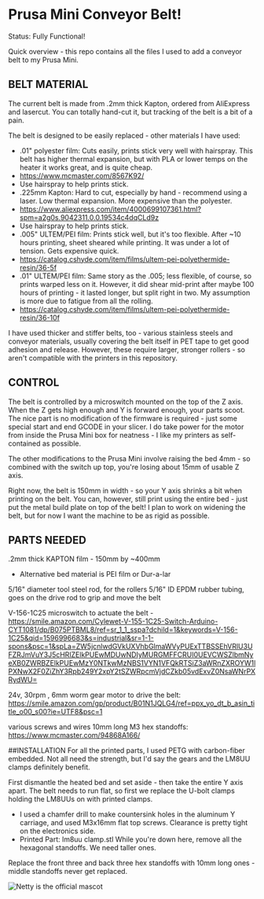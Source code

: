 #  Prusa Mini Conveyor Belt!

Status: Fully Functional!

Quick overview - this repo contains all the files I used to add a conveyor belt to my Prusa Mini.

## BELT MATERIAL
The current belt is made from .2mm thick Kapton, ordered from AliExpress and lasercut.  You can totally hand-cut it, but tracking of the belt is a bit of a pain.

The belt is designed to be easily replaced - other materials I have used:
 * .01" polyester film: Cuts easily, prints stick very well with hairspray.  This belt has higher thermal expansion, but with PLA or lower temps on the heater it works great, and is quite cheap.
  * https://www.mcmaster.com/8567K92/
  * Use hairspray to help prints stick.
 * .225mm Kapton: Hard to cut, especially by hand - recommend using a laser.  Low thermal expansion.  More expensive than the polyester.
  * https://www.aliexpress.com/item/4000699107361.html?spm=a2g0s.9042311.0.0.19534c4dqCLd9z
  * Use hairspray to help prints stick.
 * .005" ULTEM/PEI film: Prints stick well, but it's too flexible.  After ~10 hours printing, sheet sheared while printing.  It was under a lot of tension.  Gets expensive quick.
  * https://catalog.cshyde.com/item/films/ultem-pei-polyethermide-resin/36-5f
 * .01" ULTEM/PEI film: Same story as the .005; less flexible, of course, so prints warped less on it.  However, it did shear mid-print after maybe 100 hours of printing - it lasted longer, but split right in two.  My assumption is more due to fatigue from all the rolling.
  * https://catalog.cshyde.com/item/films/ultem-pei-polyethermide-resin/36-10f
  
 I have used thicker and stiffer belts, too - various stainless steels and conveyor materials, usually covering the belt itself in PET tape to get good adhesion and release.  However, these require larger, stronger rollers - so aren't compatible with the printers in this repository.
  
  
## CONTROL
The belt is controlled by a microswitch mounted on the top of the Z axis.  When the Z gets high enough and Y is forward enough, your parts scoot.  The nice part is no modification of the firmware is required - just some special start and end GCODE in your slicer.  I do take power for the motor from inside the Prusa Mini box for neatness - I like my printers as self-contained as possible.

The other modifications to the Prusa Mini involve raising the bed 4mm - so combined with the switch up top, you're losing about 15mm of usable Z axis.

Right now, the belt is 150mm in width - so your Y axis shrinks a bit when printing on the belt.  You can, however, still print using the entire bed - just put the metal build plate on top of the belt!  I plan to work on widening the belt, but for now I want the machine to be as rigid as possible.


## PARTS NEEDED
.2mm thick KAPTON film - 150mm by ~400mm
 - Alternative bed material is PEI film or Dur-a-lar

5/16" diameter tool steel rod, for the rollers
5/16" ID EPDM rubber tubing, goes on the drive rod to grip and move the belt

V-156-1C25 microswitch to actuate the belt - https://smile.amazon.com/Cylewet-V-155-1C25-Switch-Arduino-CYT1081/dp/B075PTBML8/ref=sr_1_1_sspa?dchild=1&keywords=V-156-1C25&qid=1596996683&s=industrial&sr=1-1-spons&psc=1&spLa=ZW5jcnlwdGVkUXVhbGlmaWVyPUExTTBSSEhVRlU3UFZRJmVuY3J5cHRlZElkPUEwMDUwNDIyMURGMFFCRUI0UEVCWSZlbmNyeXB0ZWRBZElkPUEwMzY0NTkwMzNBS1VYN1VFQkRTSiZ3aWRnZXROYW1lPXNwX2F0ZiZhY3Rpb249Y2xpY2tSZWRpcmVjdCZkb05vdExvZ0NsaWNrPXRydWU=

24v, 30rpm , 6mm worm gear motor to drive the belt: https://smile.amazon.com/gp/product/B01N1JQLG4/ref=ppx_yo_dt_b_asin_title_o00_s00?ie=UTF8&psc=1


various screws and wires
10mm long M3 hex standoffs: https://www.mcmaster.com/94868A166/


##INSTALLATION
For all the printed parts, I used PETG with carbon-fiber embedded.  Not all need the strength, but I'd say the gears and the LM8UU clamps definitely benefit.


First dismantle the heated bed and set aside - then take the entire Y axis apart.  The belt needs to run flat, so first we replace the U-bolt clamps holding the LM8UUs on with printed clamps.
 - I used a chamfer drill to make countersink holes in the aluminum Y carriage, and used M3x16mm flat top screws.  Clearance is pretty tight on the electronics side.
 - Printed Part: lm8uu clamp.stl
While you're down here, remove all the hexagonal standoffs.  We need taller ones.

Replace the front three and back three hex standoffs with 10mm long ones - middle standoffs never get replaced.





![Netty is the official mascot](https://github.com/paenian/Delta-Conveyor-Belt/blob/master/netty_printer.jpg)
